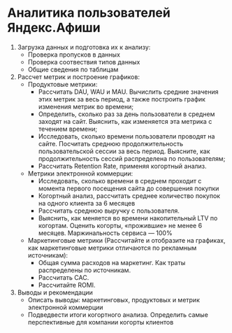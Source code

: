 # Аналитика пользователей Яндекс.Афиши


1. Загрузка данных и подготовка их к анализу:
      - Проверка пропусков в данных
      - Проверка соотвествия типов данных
      - Общие сведения по таблицам
2. Рассчет метрик и построение графиков:
      - Продуктовые метрики:
          - Рассчитать DAU, WAU и MAU. Вычислить средние значения этих метрик за весь период, а также построить график изменения метрик во времени;
          - Определить, сколько раз за день пользователи в среднем заходят на сайт. Выяснить, как изменяется эта метрика с течением времени;
          - Исследовать, сколько времени пользователи проводят на сайте. Посчитать среднюю продолжительность пользовательской сессии за весь период. Выясните, как продолжительность сессий распределена по пользователям;
          - Рассчитать Retention Rate, применяя когортный анализ.
      - Метрики электронной коммерции:
          - Исследовать, сколько времени в среднем проходит с момента первого посещения сайта до совершения покупки
          - Когортный анализ, рассчитать среднее количество покупок на одного клиента за 6 месяцев
          - Рассчитать среднюю выручку с пользователя.
          - Выяснить, как меняется во времени накопительный LTV по когортам. Оценить когорты, «прожившие» не менее 6 месяцев. Маржинальность сервиса — 100%
      - Маркетинговые метрики (Рассчитайте и отобразите на графиках, как маркетинговые метрики отличаются по рекламным источникам):
          - Общая сумма расходов на маркетинг. Как траты распределены по источникам.
          - Рассчитать CAC. 
          - Рассчитайте ROMI.
3. Выводы и рекомендации
    - Описать выводы: маркетинговых, продуктовых и метрик электронной коммерции
    - Подведвести итоги когортного анализа. Определить самые перспективные для компании когорты клиентов
